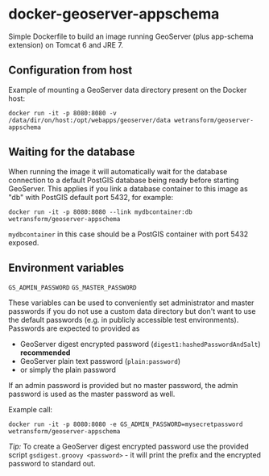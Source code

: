 # docker-geoserver-appschema
Simple Dockerfile to build an image running GeoServer (plus app-schema extension) on Tomcat 6 and JRE 7.

## Configuration from host

Example of mounting a GeoServer data directory present on the Docker host:

```
docker run -it -p 8080:8080 -v /data/dir/on/host:/opt/webapps/geoserver/data wetransform/geoserver-appschema
```

## Waiting for the database

When running the image it will automatically wait for the database connection to a default PostGIS database being ready before starting GeoServer. This applies if you link a database container to this image as "db" with PostGIS default port 5432, for example:

```
docker run -it -p 8080:8080 --link mydbcontainer:db wetransform/geoserver-appschema
```

`mydbcontainer` in this case should be a PostGIS container with port 5432 exposed.

## Environment variables

`GS_ADMIN_PASSWORD`
`GS_MASTER_PASSWORD`

These variables can be used to conveniently set administrator and master passwords if you do not use a custom data directory but don't want to use the default passwords (e.g. in publicly accessible test environments). Passwords are expected to provided as

* GeoServer digest encrypted password (`digest1:hashedPasswordAndSalt`) **recommended**
* GeoServer plain text password (`plain:password`)
* or simply the plain password

If an admin password is provided but no master password, the admin password is used as the master password as well.

Example call:

```
docker run -it -p 8080:8080 -e GS_ADMIN_PASSWORD=mysecretpassword wetransform/geoserver-appschema
```

*Tip:* To create a GeoServer digest encrypted password use the provided script `gsdigest.groovy <password>` - it will print the prefix and the encrypted password to standard out.
